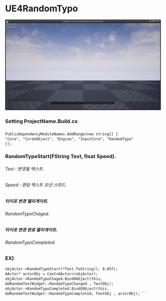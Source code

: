 # UE4RandomTypo

<img src="./Typo.png">

### 
### Setting ProjectName.Build.cs
### 
```
PublicDependencyModuleNames.AddRange(new string[] { 
"Core", "CoreUObject", "Engine", "InputCore", "RandomTypo" 
});
```

### RandomTypeStart(FString Text, float Speed).

###### Text : 변경될 텍스트.
###### Speed : 랜덤 텍스트 모션 스피드.


##### 타이포 변경 델리게이트.
###### RandomTypoChaged.

##### 타이포 변경 완료 델리게이트.

###### RandomTypoCompleted.
### EX)

```ARandomTypoEffect *objActor = GetWorld()->SpawnActor<ARandomTypoEffect>();
objActor->RandomTypeStart(*Text.ToString(), 0.05f);
AActor* actorObj = Cast<AActor>(objActor);  
objActor->RandomTypoChaged.BindUObject(this, &URandomTextWidget::RandomTypoChanged , TextObj);
objActor->RandomTypoCompleted.BindUObject(this, &URandomTextWidget::RandomTypoCompleted, TextObj , actorObj);```

